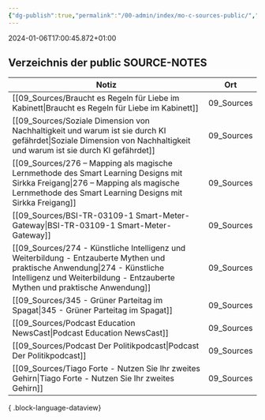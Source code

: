 ```yaml
---
{"dg-publish":true,"permalink":"/00-admin/index/mo-c-sources-public/","tags":["class/index"],"noteIcon":""}
---
```


 2024-01-06T17:00:45.872+01:00
 
## Verzeichnis der public SOURCE-NOTES 

| Notiz                                                                                                                                                                                                        | Ort        |
| ------------------------------------------------------------------------------------------------------------------------------------------------------------------------------------------------------------ | ---------- |
| [[09_Sources/Braucht es Regeln für Liebe im Kabinett\|Braucht es Regeln für Liebe im Kabinett]]                                                                                                           | 09_Sources |
| [[09_Sources/Soziale Dimension von Nachhaltigkeit und warum ist sie durch KI gefährdet\|Soziale Dimension von Nachhaltigkeit und warum ist sie durch KI gefährdet]]                                       | 09_Sources |
| [[09_Sources/276 – Mapping als magische Lernmethode des Smart Learning Designs mit Sirkka Freigang\|276 – Mapping als magische Lernmethode des Smart Learning Designs mit Sirkka Freigang]]               | 09_Sources |
| [[09_Sources/BSI-TR-03109-1 Smart-Meter-Gateway\|BSI-TR-03109-1 Smart-Meter-Gateway]]                                                                                                                     | 09_Sources |
| [[09_Sources/274 - Künstliche Intelligenz und Weiterbildung - Entzauberte Mythen und praktische Anwendung\|274 - Künstliche Intelligenz und Weiterbildung - Entzauberte Mythen und praktische Anwendung]] | 09_Sources |
| [[09_Sources/345 - Grüner Parteitag im Spagat\|345 - Grüner Parteitag im Spagat]]                                                                                                                         | 09_Sources |
| [[09_Sources/Podcast Education NewsCast\|Podcast Education NewsCast]]                                                                                                                                     | 09_Sources |
| [[09_Sources/Podcast Der Politikpodcast\|Podcast Der Politikpodcast]]                                                                                                                                     | 09_Sources |
| [[09_Sources/Tiago Forte - Nutzen Sie Ihr zweites Gehirn\|Tiago Forte - Nutzen Sie Ihr zweites Gehirn]]                                                                                                   | 09_Sources |

{ .block-language-dataview}






